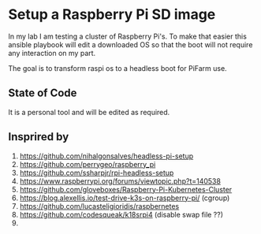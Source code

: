 # Setup a Raspberry Pi SD image

In my lab I am testing a cluster of Raspberry Pi's. To make that easier
this ansible playbook will edit a downloaded OS so that the boot will not require
any interaction on my part. 

The goal is to transform raspi os to a headless boot for PiFarm use.

## State of Code

It is a personal tool and will be edited as required.  

## Insprired by

1. https://github.com/nihalgonsalves/headless-pi-setup
1. https://github.com/perrygeo/raspberry_pi
1. https://github.com/ssharpjr/rpi-headless-setup
1. https://www.raspberrypi.org/forums/viewtopic.php?t=140538
1. https://github.com/gloveboxes/Raspberry-Pi-Kubernetes-Cluster
1. https://blog.alexellis.io/test-drive-k3s-on-raspberry-pi/   (cgroup)
1. https://github.com/lucasteligioridis/raspbernetes
1. https://github.com/codesqueak/k18srpi4  (disable swap file ??)
1. 
